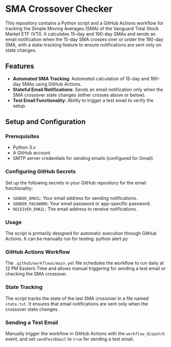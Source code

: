 # SMA Crossover Checker

This repository contains a Python script and a GitHub Actions workflow for tracking the Simple Moving Averages (SMA) of the Vanguard Total Stock Market ETF (VTI). It calculates 15-day and 190-day SMAs and sends an email notification when the 15-day SMA crosses over or under the 190-day SMA, with a state-tracking feature to ensure notifications are sent only on state changes.

## Features

- **Automated SMA Tracking**: Automated calculation of 15-day and 190-day SMAs using GitHub Actions.
- **Stateful Email Notifications**: Sends an email notification only when the SMA crossover state changes (either crosses above or below).
- **Test Email Functionality**: Ability to trigger a test email to verify the setup.

## Setup and Configuration

### Prerequisites

- Python 3.x
- A GitHub account
- SMTP server credentials for sending emails (configured for Gmail)


### Configuring GitHub Secrets

Set up the following secrets in your GitHub repository for the email functionality:

- `SENDER_EMAIL`: Your email address for sending notifications.
- `SENDER_PASSWORD`: Your email password or app-specific password.
- `RECEIVER_EMAIL`: The email address to receive notifications.

### Usage

The script is primarily designed for automatic execution through GitHub Actions. It can be manually run for testing: python alert.py

### GitHub Actions Workflow

The `.github/workflows/main.yml` file schedules the workflow to run daily at 12 PM Eastern Time and allows manual triggering for sending a test email or checking the SMA crossover.

### State Tracking

The script tracks the state of the last SMA crossover in a file named `state.txt`. It ensures that email notifications are sent only when the crossover state changes.

### Sending a Test Email

Manually trigger the workflow in GitHub Actions with the `workflow_dispatch` event, and set `sendTestEmail` to `true` for sending a test email.
